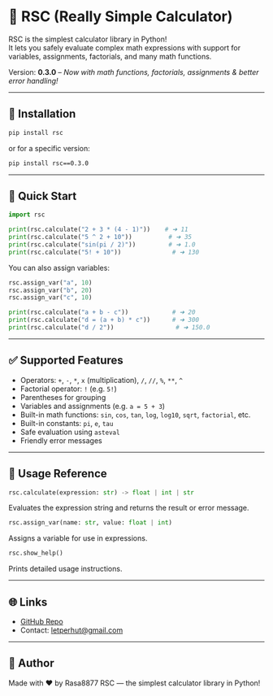 # 📐 RSC (Really Simple Calculator)

RSC is the simplest calculator library in Python!  
It lets you safely evaluate complex math expressions with support for variables, assignments, factorials, and many math functions.

Version: **0.3.0** – *Now with math functions, factorials, assignments & better error handling!*

---

## 🔧 Installation

```bash
pip install rsc
````

or for a specific version:

```bash
pip install rsc==0.3.0
```

---

## 🚀 Quick Start

```python
import rsc

print(rsc.calculate("2 + 3 * (4 - 1)"))    # ➜ 11
print(rsc.calculate("5 ^ 2 + 10"))          # ➜ 35
print(rsc.calculate("sin(pi / 2)"))         # ➜ 1.0
print(rsc.calculate("5! + 10"))              # ➜ 130
```

You can also assign variables:

```python
rsc.assign_var("a", 10)
rsc.assign_var("b", 20)
rsc.assign_var("c", 10)

print(rsc.calculate("a + b - c"))            # ➜ 20
print(rsc.calculate("d = (a + b) * c"))      # ➜ 300
print(rsc.calculate("d / 2"))                 # ➜ 150.0
```

---

## ✅ Supported Features

* Operators: `+`, `-`, `*`, `x` (multiplication), `/`, `//`, `%`, `**`, `^`
* Factorial operator: `!` (e.g. `5!`)
* Parentheses for grouping
* Variables and assignments (e.g. `a = 5 + 3`)
* Built-in math functions: `sin`, `cos`, `tan`, `log`, `log10`, `sqrt`, `factorial`, etc.
* Built-in constants: `pi`, `e`, `tau`
* Safe evaluation using `asteval`
* Friendly error messages

---

## 📘 Usage Reference

```python
rsc.calculate(expression: str) -> float | int | str
```

Evaluates the expression string and returns the result or error message.

```python
rsc.assign_var(name: str, value: float | int)
```

Assigns a variable for use in expressions.

```python
rsc.show_help()
```

Prints detailed usage instructions.

---

## 🌐 Links

* [GitHub Repo](https://github.com/Rasa8877/rs-calculator-rsc)
* Contact: [letperhut@gmail.com](mailto:letperhut@gmail.com)

---

## 🧠 Author

Made with ❤️ by Rasa8877
RSC — the simplest calculator library in Python!